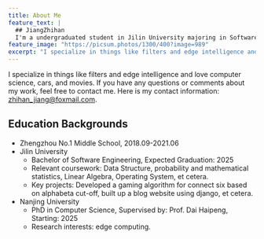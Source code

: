 ```yaml
---
title: About Me
feature_text: |
  ## JiangZhihan
  I'm a undergraduated student in Jilin University majoring in Software Engineering, and will start my PhD life in Nanjing University.
feature_image: "https://picsum.photos/1300/400?image=989"
excerpt: "I specialize in things like filters and edge intelligence and love computer science, cars, and movies. If you have any questions or comments about my work, feel free to contact me. Here is my contact information: zhihan_jiang@foxmail.com."
---
```


I specialize in things like filters and edge intelligence and love computer science, cars, and movies. If you have any questions or comments about my work, feel free to contact me. Here is my contact information: zhihan_jiang@foxmail.com.

## Education Backgrounds

- Zhengzhou No.1 Middle School, 2018.09-2021.06
- Jilin University
  - Bachelor of Software Engineering, Expected Graduation: 2025
  - Relevant coursework: Data Structure, probability and mathematical statistics, Linear Algebra, Operating System, et cetera.
  - Key projects: Developed a gaming algorithm for connect six based on alphabeta cut-off, built up a blog website using django, et cetera.
- Nanjing University
  - PhD in Computer Science, Supervised by: Prof. Dai Haipeng, Starting: 2025
  - Research interests: edge computing.

